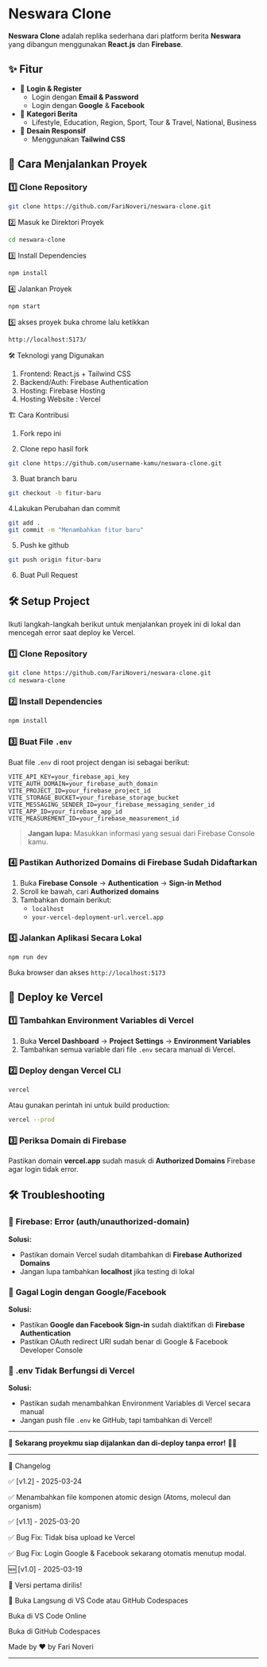 # Neswara Clone

**Neswara Clone** adalah replika sederhana dari platform berita **Neswara** yang dibangun menggunakan **React.js** dan **Firebase**.

## ✨ Fitur

- 🔐 **Login & Register**
  - Login dengan **Email & Password**
  - Login dengan **Google** & **Facebook**
- 📰 **Kategori Berita**
  - Lifestyle, Education, Region, Sport, Tour & Travel, National, Business
- 🎨 **Desain Responsif**
  - Menggunakan **Tailwind CSS**

## 🚀 Cara Menjalankan Proyek

### 1️⃣ Clone Repository
```sh
git clone https://github.com/FariNoveri/neswara-clone.git
```

2️⃣ Masuk ke Direktori Proyek
```sh
cd neswara-clone
```

3️⃣ Install Dependencies
```sh
npm install
```

4️⃣ Jalankan Proyek
```sh
npm start
```
5️⃣ akses proyek 
buka chrome lalu ketikkan 
```sh
http://localhost:5173/
```

🛠 Teknologi yang Digunakan
1. Frontend: React.js + Tailwind CSS
2. Backend/Auth: Firebase Authentication
3. Hosting: Firebase Hosting
4. Hosting Website : Vercel

🏗️ Cara Kontribusi
1. Fork repo ini

2. Clone repo hasil fork
```sh
git clone https://github.com/username-kamu/neswara-clone.git
```

3. Buat branch baru
```sh
git checkout -b fitur-baru
```

4.Lakukan Perubahan dan commit
```sh
git add .
git commit -m "Menambahkan fitur baru"
```

5. Push ke github
```sh
git push origin fitur-baru
```

6. Buat Pull Request



## 🛠️ Setup Project
Ikuti langkah-langkah berikut untuk menjalankan proyek ini di lokal dan mencegah error saat deploy ke Vercel.

### 1️⃣ Clone Repository
```sh
git clone https://github.com/FariNoveri/neswara-clone.git
cd neswara-clone
```

### 2️⃣ Install Dependencies
```sh
npm install
```

### 3️⃣ Buat File `.env`
Buat file `.env` di root project dengan isi sebagai berikut:
```env
VITE_API_KEY=your_firebase_api_key
VITE_AUTH_DOMAIN=your_firebase_auth_domain
VITE_PROJECT_ID=your_firebase_project_id
VITE_STORAGE_BUCKET=your_firebase_storage_bucket
VITE_MESSAGING_SENDER_ID=your_firebase_messaging_sender_id
VITE_APP_ID=your_firebase_app_id
VITE_MEASUREMENT_ID=your_firebase_measurement_id
```
> **Jangan lupa:** Masukkan informasi yang sesuai dari Firebase Console kamu.

### 4️⃣ Pastikan **Authorized Domains** di Firebase Sudah Didaftarkan
1. Buka **Firebase Console** → **Authentication** → **Sign-in Method**
2. Scroll ke bawah, cari **Authorized domains**
3. Tambahkan domain berikut:
   - `localhost`
   - `your-vercel-deployment-url.vercel.app`

### 5️⃣ Jalankan Aplikasi Secara Lokal
```sh
npm run dev
```
Buka browser dan akses `http://localhost:5173`

## 🚀 Deploy ke Vercel

### 1️⃣ Tambahkan Environment Variables di Vercel
1. Buka **Vercel Dashboard** → **Project Settings** → **Environment Variables**
2. Tambahkan semua variable dari file `.env` secara manual di Vercel.

### 2️⃣ Deploy dengan Vercel CLI
```sh
vercel
```
Atau gunakan perintah ini untuk build production:
```sh
vercel --prod
```

### 3️⃣ Periksa Domain di Firebase
Pastikan domain **vercel.app** sudah masuk di **Authorized Domains** Firebase agar login tidak error.

## 🛠 Troubleshooting
### 🔴 **Firebase: Error (auth/unauthorized-domain)**
**Solusi:**
- Pastikan domain Vercel sudah ditambahkan di **Firebase Authorized Domains**
- Jangan lupa tambahkan **localhost** jika testing di lokal

### 🔴 **Gagal Login dengan Google/Facebook**
**Solusi:**
- Pastikan **Google dan Facebook Sign-in** sudah diaktifkan di **Firebase Authentication**
- Pastikan OAuth redirect URI sudah benar di Google & Facebook Developer Console

### 🔴 **.env Tidak Berfungsi di Vercel**
**Solusi:**
- Pastikan sudah menambahkan Environment Variables di Vercel secara manual
- Jangan push file `.env` ke GitHub, tapi tambahkan di Vercel!

---

🎉 **Sekarang proyekmu siap dijalankan dan di-deploy tanpa error!** 🚀🔥




--------------------------------------------------------------------------------

📌 Changelog


✅ [v1.2] - 2025-03-24

✅ Menambahkan file komponen atomic design (Atoms, molecul dan organism)


✅ [v1.1] - 2025-03-20

✅ Bug Fix: Tidak bisa upload ke Vercel

✅ Bug Fix: Login Google & Facebook sekarang otomatis menutup modal.

🆕 [v1.0] - 2025-03-19

🎉 Versi pertama dirilis!

🔗 Buka Langsung di VS Code atau GitHub Codespaces

Buka di VS Code Online

Buka di GitHub Codespaces

Made by ❤️ by Fari Noveri

--------------------------------------------------------------------------------

